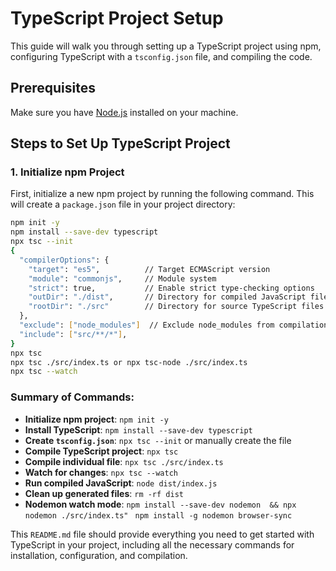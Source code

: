 # TypeScript Project Setup

This guide will walk you through setting up a TypeScript project using npm, configuring TypeScript with a `tsconfig.json` file, and compiling the code.

## Prerequisites

Make sure you have [Node.js](https://nodejs.org/) installed on your machine.

## Steps to Set Up TypeScript Project

### 1. Initialize npm Project

First, initialize a new npm project by running the following command. This will create a `package.json` file in your project directory:

```bash
npm init -y
npm install --save-dev typescript
npx tsc --init
{
  "compilerOptions": {
    "target": "es5",          // Target ECMAScript version
    "module": "commonjs",     // Module system
    "strict": true,           // Enable strict type-checking options
    "outDir": "./dist",       // Directory for compiled JavaScript files
    "rootDir": "./src"        // Directory for source TypeScript files
  },
  "exclude": ["node_modules"]  // Exclude node_modules from compilation,
  "include": ["src/**/*"],
}
npx tsc
npx tsc ./src/index.ts or npx tsc-node ./src/index.ts
npx tsc --watch

```

### Summary of Commands:

- **Initialize npm project**: `npm init -y`
- **Install TypeScript**: `npm install --save-dev typescript`
- **Create `tsconfig.json`**: `npx tsc --init` or manually create the file
- **Compile TypeScript project**: `npx tsc`
- **Compile individual file**: `npx tsc ./src/index.ts`
- **Watch for changes**: `npx tsc --watch`
- **Run compiled JavaScript**: `node dist/index.js`
- **Clean up generated files**: `rm -rf dist`
- **Nodemon watch mode**: `npm install --save-dev nodemon  && npx nodemon ./src/index.ts"
`
  `npm install -g nodemon browser-sync
`

This `README.md` file should provide everything you need to get started with TypeScript in your project, including all the necessary commands for installation, configuration, and compilation.
